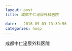 ```yaml
--- 
layout: post 
title: 成都中仁泌尿外科医院

date:   2016-05-03 13:39:56 
categories: hosp 
--- 
```

   
成都中仁泌尿外科医院
